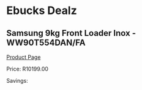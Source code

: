 
# Ebucks Dealz
## Samsung 9kg Front Loader Inox - WW90T554DAN/FA
[Product Page](https://www.ebucks.com/web/shop/productSelected.do?prodId=1209564720&catId=704981826)

Price: R10199.00

Savings: 


	